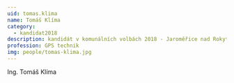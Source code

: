 ```yaml
---
uid: tomas.klima
name: Tomáš Klíma
category:
  - kandidat2018
description: kandidát v komunálních volbách 2018 - Jaroměřice nad Rokytnou
profession: GPS technik
img: people/tomas-klima.jpg
---
```


Ing. Tomáš Klíma
